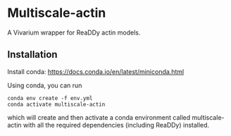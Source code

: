 # Multiscale-actin

A Vivarium wrapper for ReaDDy actin models.

## Installation

Install conda: https://docs.conda.io/en/latest/miniconda.html

Using conda, you can run

```
conda env create -f env.yml
conda activate multiscale-actin
```

which will create and then activate a conda environment called multiscale-actin with all the required dependencies (including ReaDDy) installed.